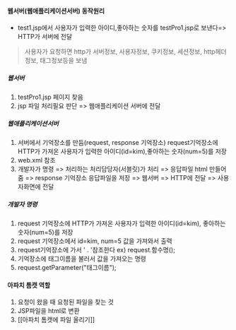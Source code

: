 #### 웹서버(웹애플리케이션서버) 동작원리
- test1.jsp에서 사용자가 입력한 아이디,좋아하는 숫자를 testPro1.jsp로 보낸다=> HTTP가 서버에 전달

> 사용자가 요청하면 http가 서버정보, 사용자정보, 쿠키정보, 세션정보, http헤더정보, 태그정보등을 보냄
##### 웹서버
1. testPro1.jsp 페이지 찾음
2.  jsp 파일 처리필요 판단 => 웹애플리케이션 서버에 전달
##### 웹애플리케이션서버
1. 서버에서 기억장소를 만듬(request, response 기억장소) request기억장소에 HTTP가 가져온 사용자가 입력한 아이디(id=kim),좋아하는 숫자(num=5)를 저장
2. web.xml 참조 
3. 개발자가 명령 => 처리하는 처리담당자(서블릿)가 처리 => 응답파일 html 만들어 줌 =>   response 기억장소 응답파일을 저장 => 웹서버 => HTTP에 전달 => 사용자화면에 전달

##### 개발자 명령
1. request 기억장소에 HTTP가 가져온 사용자가 입력한 아이디(id=kim), 좋아하는 숫자(num=5)를 저장
2. request 기억장소에서 id=kim, num=5 값을 가져와서 출력
3. request기억장소에 가서 ' . '참조한다 ex) request.함수명();
4. 기억장소에 태그이름을 불러서 값을 가져오는 명령
5. request.getParameter("태그이름");

#### 아파치 톰캣 역할
1. 요청이 왔을 때 요청된 파일을 찾는 것
2. JSP파일을 html로 변환
3. [[아파치 톰캣에 파일 올리기]]
